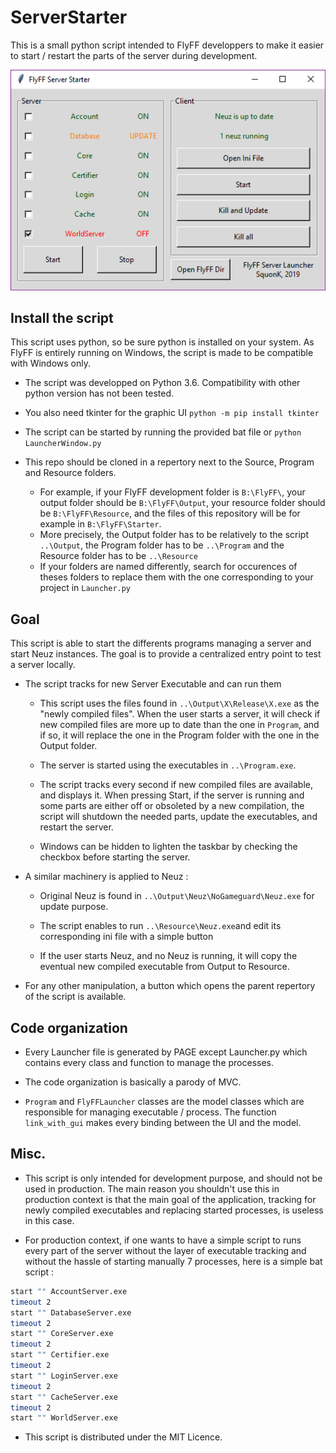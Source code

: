 # ServerStarter

This is a small python script intended to FlyFF developpers to make it easier to start / restart the parts of the server during development.

![A screenshot](Screenshot.png)

## Install the script

This script uses python, so be sure python is installed on your system. As FlyFF is entirely running on Windows, the script is made to be compatible with Windows only.

- The script was developped on Python 3.6. Compatibility with other python version has not been tested.

- You also need tkinter for the graphic UI `python -m pip install tkinter`

- The script can be started by running the provided bat file or `python LauncherWindow.py`

- This repo should be cloned in a repertory next to the Source, Program and Resource folders.

    - For example, if your FlyFF development folder is `B:\FlyFF\`, your output folder should be `B:\FlyFF\Output`, your resource folder should be `B:\FlyFF\Resource`, and the files of this repository will be for example in `B:\FlyFF\Starter`.
    - More precisely, the Output folder has to be relatively to the script `..\Output`, the Program folder has to be `..\Program` and the Resource folder has to be `..\Resource`
    - If your folders are named differently, search for occurences of theses folders to replace them with the one corresponding to your project in `Launcher.py`

## Goal

This script is able to start the differents programs managing a server and start Neuz instances. The goal is to provide a centralized entry point to test a server locally.

- The script tracks for new Server Executable and can run them

    - This script uses the files found in `..\Output\X\Release\X.exe` as the "newly compiled files". When the user starts a server, it will check if new compiled files are more up to date than the one in `Program`, and if so, it will replace the one in the Program folder with the one in the Output folder.

    - The server is started using the executables in `..\Program.exe`.

    - The script tracks every second if new compiled files are available, and displays it. When pressing Start, if the server is running and some parts are either off or obsoleted by a new compilation, the script will shutdown the needed parts, update the executables, and restart the server.

    - Windows can be hidden to lighten the taskbar by checking the checkbox before starting the server.

- A similar machinery is applied to Neuz : 

    - Original Neuz is found in `..\Output\Neuz\NoGameguard\Neuz.exe` for update purpose.
    
    - The script enables to run `..\Resource\Neuz.exe`and edit its corresponding ini file with a simple button
    
    - If the user starts Neuz, and no Neuz is running, it will copy the eventual new compiled executable from Output to Resource.

- For any other manipulation, a button which opens the parent repertory of the script is available.


## Code organization

- Every Launcher file is generated by PAGE except Launcher.py which contains every class and function to manage the processes.

- The code organization is basically a parody of MVC.

- `Program` and `FlyFFLauncher` classes are the model classes which are responsible for managing executable / process. The function `link_with_gui` makes every binding between the UI and the model.

## Misc.

- This script is only intended for development purpose, and should not be used in production. The main reason you shouldn't use this in production context is that the main goal of the application, tracking for newly compiled executables and replacing started processes, is useless in this case.

- For production context, if one wants to have a simple script to runs every part of the server without the layer of executable tracking and without the hassle of starting manually 7 processes, here is a simple bat script :

```bash
start "" AccountServer.exe
timeout 2
start "" DatabaseServer.exe
timeout 2
start "" CoreServer.exe
timeout 2
start "" Certifier.exe
timeout 2
start "" LoginServer.exe
timeout 2
start "" CacheServer.exe
timeout 2
start "" WorldServer.exe
```

- This script is distributed under the MIT Licence.
